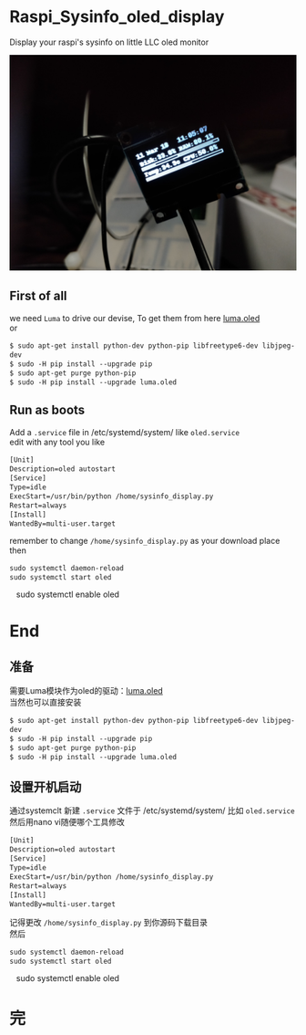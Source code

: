 # Raspi_Sysinfo_oled_display
Display your raspi's sysinfo on little LLC oled monitor

![](https://github.com/EricHerilan/Raspi_Sysinfo_oled_display/raw/master/img/IMG_20180311_214125.jpg)

First of all
----

we need `Luma` to drive our devise, To get them from here [luma.oled](https://github.com/rm-hull/luma.oled) <br>
or <br>

    $ sudo apt-get install python-dev python-pip libfreetype6-dev libjpeg-dev
    $ sudo -H pip install --upgrade pip 
    $ sudo apt-get purge python-pip 
    $ sudo -H pip install --upgrade luma.oled

Run as boots
----

Add a `.service` file in /etc/systemd/system/ like `oled.service` <br>
edit with any tool you like

    [Unit]
    Description=oled autostart
    [Service]
    Type=idle
    ExecStart=/usr/bin/python /home/sysinfo_display.py
    Restart=always
    [Install]
    WantedBy=multi-user.target

remember to change `/home/sysinfo_display.py` as your download place<br>
then <br>

    sudo systemctl daemon-reload
    sudo systemctl start oled
    sudo systemctl enable oled

End
===

准备
----

需要Luma模块作为oled的驱动：[luma.oled](https://github.com/rm-hull/luma.oled) <br>
当然也可以直接安装 <br>

    $ sudo apt-get install python-dev python-pip libfreetype6-dev libjpeg-dev
    $ sudo -H pip install --upgrade pip 
    $ sudo apt-get purge python-pip 
    $ sudo -H pip install --upgrade luma.oled

设置开机启动
------

通过systemclt
新建 `.service` 文件于 /etc/systemd/system/ 比如 `oled.service` <br>
然后用nano vi随便哪个工具修改

    [Unit]
    Description=oled autostart
    [Service]
    Type=idle
    ExecStart=/usr/bin/python /home/sysinfo_display.py
    Restart=always
    [Install]
    WantedBy=multi-user.target

记得更改 `/home/sysinfo_display.py` 到你源码下载目录<br>
然后 <br>

    sudo systemctl daemon-reload
    sudo systemctl start oled
    sudo systemctl enable oled

完
===
